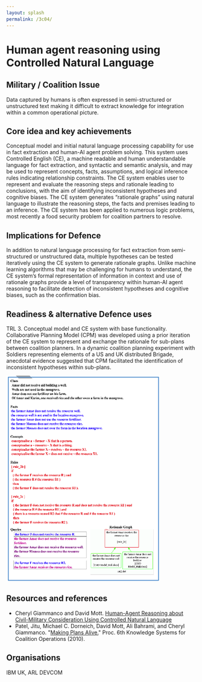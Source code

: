 ```yaml
---
layout: splash
permalink: /3c04/
---
```


# Human agent reasoning using Controlled Natural Language

<!-- [Watch the video](https://ibm.box.com/xxx) -->

## Military / Coalition Issue
Data captured by humans is often expressed in semi-structured or unstructured text making it difficult to extract knowledge for integration within a common operational picture.

## Core idea and key achievements
Conceptual model and initial natural language processing capability for use in fact extraction and human-AI agent problem solving.  This system uses Controlled English (CE), a machine readable and human understandable language for fact extraction, and syntactic and semantic analysis, and may be used to represent concepts, facts, assumptions, and logical inference rules indicating relationship constraints.  The CE system enables user to represent and evaluate the reasoning steps and rationale leading to conclusions, with the aim of identifying inconsistent hypotheses and cognitive biases.  The CE system generates “rationale graphs” using natural language to illustrate the reasoning steps, the facts and premises leading to an inference.  The CE system has been applied to numerous logic problems, most recently a food security problem for coalition partners to resolve. 

## Implications for Defence
In addition to natural language processing for fact extraction from semi-structured or unstructured data, multiple hypotheses can be tested iteratively using the CE system to generate rationale graphs.  Unlike machine learning algorithms that may be challenging for humans to understand, the CE system’s formal representation of information in context and use of rationale graphs provide a level of transparency within human-AI agent reasoning to facilitate detection of inconsistent hypotheses and cognitive biases, such as the confirmation bias. 

## Readiness & alternative Defence uses
TRL 3.  Conceptual model and CE system with base functionality.  Collaborative Planning Model (CPM) was developed using a prior iteration of the CE system to represent and exchange the rationale for sub-plans between coalition planners.  In a dynamic coalition planning experiment with Soldiers representing elements of a US and UK distributed Brigade, anecdotal evidence suggested that CPM facilitated the identification of inconsistent hypotheses within sub-plans.

![image info](/dais/achievements/images/3c04-fig1.png)

## Resources and references 
* Cheryl Giammanco and David Mott. [Human-Agent Reasoning about Civil-Military Consideration Using Controlled Natural Language](/doc-1720/)
* Patel, Jitu, Michael C. Dorneich, David Mott, Ali Bahrami, and Cheryl Giammanco. "[Making Plans Alive.](http://nis-ita.org/science-library/paper/doc-941)" Proc. 6th Knowledge Systems for Coalition Operations (2010).


## Organisations
IBM UK, ARL DEVCOM
